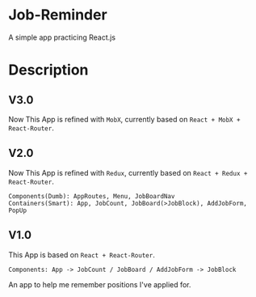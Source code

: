 # Job-Reminder
A simple app practicing React.js

# Description

## V3.0
Now This App is refined with ```MobX```, currently based on ```React + MobX + React-Router```.

## V2.0    
Now This App is refined with ```Redux```, currently based on ```React + Redux + React-Router```.

```
Components(Dumb): AppRoutes, Menu, JobBoardNav
Containers(Smart): App, JobCount, JobBoard(>JobBlock), AddJobForm, PopUp
```

## V1.0    
This App is based on ```React + React-Router```.<br />
```
Components: App -> JobCount / JobBoard / AddJobForm -> JobBlock
```
An app to help me remember positions I've applied for.<br />

